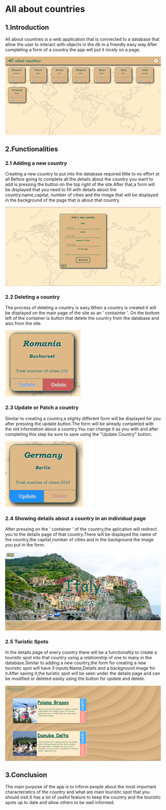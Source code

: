# All about countries

## 1.Introduction

All about countries is a web application that is connected to
a database that allow the user to interact with objects in
the db in a friendly easy way.After completing a form of a country
the app will put it nicely on a page.

![](Introduction.png)

## 2.Functionalities

### 2.1 Adding a new country

Creating a new country to put into the database required little 
to no effort at all.Before going to complete all the details 
about the country you want to add is pressing the button on the
top right of the site.After that,a form will be displayed that
you need to fill with details about the country:name,capital,
number of cities and the image that will be displayed in the
background of the page that is about that country.

![](addnew.png)

### 2.2 Deleting a country

The process of deleting a country is easy.When a country is created
it will be displayed on the main page of the site as an ' containter '.
On the bottom left of the container is button that delete the country from
the database and also from the site.

![](Delete.png)

### 2.3 Update or Patch a country

Similar to creating a country,a slighty different form will be displayed
for you after pressing the update button.The form will be already completed
with the old information about a country.You can change it as you with and after
completing this step be sure to save using the "Update Country" button. 

![](Update.png)

### 2.4 Showing details about a country in an individual page

After pressing on the ' container ' of the country,the aplication will
redirect you to the details page of that country.There will be displayed
the name of the country,the capital,number of cities and in the background
the image you put in the form.

![](details.png)

### 2.5 Turistic Spots

In the details page of every country there will be a functionality to create
a touristic spot into that country using a relationship of one to many in the
database.Similar to adding a new country,the form for creating a new touristic spot
will have 3 inputs:Name,Details and a background image for it.After saving it,the turistic
spot will be seen under the details page and can be modified or deleted easily
using the button for update and delete.

![](TuristicSpots.png)

## 3.Conclusion

The main purpose of the app is to inform people about the most important characteristics of the
country and what are main touristic spot that you should visit.It has a lot
of useful feature to keep the country and the touristic spots up to date and
allow others to be well informed.